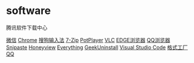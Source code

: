 # software
腾讯软件下载中心

<a href="https://pc.qq.com/detail/8/detail_11488.html" target="_blank">微信</a>
<a href="https://pc.qq.com/detail/1/detail_2661.html" target="_blank"> Chrome</a>
<a href="https://pc.qq.com/detail/9/detail_12489.html" target="_blank">搜狗输入法</a>
<a href="https://pc.qq.com/detail/5/detail_2685.html" target="_blank">7-Zip</a>
<a href="https://pc.qq.com/detail/19/detail_519.html" target="_blank">PotPlayer</a>
<a href="https://pc.qq.com/detail/9/detail_569.html" target="_blank">VLC</a>
<a href="https://www.microsoft.com/zh-cn/edge/download?form=MA13FJ" target="_blank">EDGE浏览器</a>
<a href="https://pc.qq.com/detail/11/detail_351.html" target="_blank">QQ浏览器</a>
<a href="https://www.snipaste.com/" target="_blank">Snipaste</a>
<a href="https://pc.qq.com/detail/11/detail_3251.html" target="_blank">Honeyview</a>
<a href="https://www.voidtools.com/zh-cn/" target="_blank">Everything</a>
<a href="https://pc.qq.com/detail/8/detail_24068.html" target="_blank">GeekUninstall</a>
<a href="https://code.visualstudio.com/" target="_blank">Visual Studio Code</a>
<a href="https://pc.qq.com/detail/11/detail_1511.html" target="_blank">格式工厂</a>
<a href="https://pc.qq.com/detail/2/detail_2.html" target="_blank">QQ</a>
